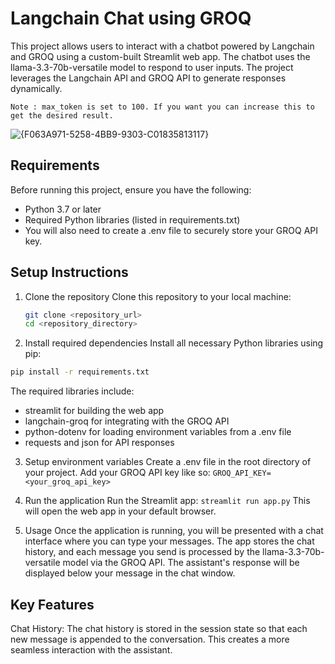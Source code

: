 # Langchain Chat using GROQ
This project allows users to interact with a chatbot powered by Langchain and GROQ using a custom-built Streamlit web app. The chatbot uses the llama-3.3-70b-versatile model to respond to user inputs. The project leverages the Langchain API and GROQ API to generate responses dynamically.

```
Note : max_token is set to 100. If you want you can increase this to get the desired result.
```

![{F063A971-5258-4BB9-9303-C01835813117}](https://github.com/user-attachments/assets/9638c174-bc8f-44f8-933e-b79c12dd7483)


## Requirements
Before running this project, ensure you have the following:
- Python 3.7 or later
- Required Python libraries (listed in requirements.txt)
- You will also need to create a .env file to securely store your GROQ API key.

## Setup Instructions
1. Clone the repository
  Clone this repository to your local machine:
    ```bash
    git clone <repository_url>
    cd <repository_directory>
    ```
2. Install required dependencies
   Install all necessary Python libraries using pip:
  ```bash
  pip install -r requirements.txt
  ```
The required libraries include:
  - streamlit for building the web app
  - langchain-groq for integrating with the GROQ API
  - python-dotenv for loading environment variables from a .env file
  - requests and json for API responses

3. Setup environment variables
  Create a .env file in the root directory of your project. Add your GROQ API key like so:
  ```GROQ_API_KEY=<your_groq_api_key>```

4. Run the application
  Run the Streamlit app:
  ```streamlit run app.py```
  This will open the web app in your default browser.

5. Usage
  Once the application is running, you will be presented with a chat interface where you can type your messages. The app stores the chat history, and each message you send is processed by the llama-3.3-70b-versatile model via the GROQ API. The assistant's response will be displayed below your message in the chat window.

## Key Features
Chat History: The chat history is stored in the session state so that each new message is appended to the conversation. This creates a more seamless interaction with the assistant.
